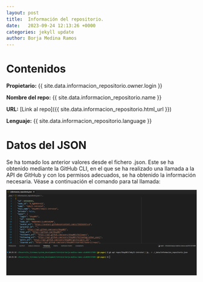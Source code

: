 ```yaml
---
layout: post
title:  Información del repositorio.
date:   2023-09-24 12:13:26 +0000
categories: jekyll update
author: Borja Medina Ramos
---
```


# Contenidos

**Propietario:** {{ site.data.informacion_repositorio.owner.login }}

**Nombre del repo:** {{ site.data.informacion_repositorio.name }}

**URL:** [Link al repo]({{ site.data.informacion_repositorio.html_url }})

**Lenguaje:** {{ site.data.informacion_repositorio.language }}

# Datos del JSON

Se ha tomado los anterior valores desde el fichero .json. Este se ha obtenido mediante la GitHub CLI, en el que se ha
realizado una llamada a la API de GitHub y con los permisos adecuados, se ha obtenido la información necesaria.
Véase a continuación el comando para tal llamada:

![Llamada API](../img/datos_from_json.png)

